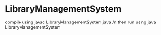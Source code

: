 # LibraryManagementSystem

compile using javac LibraryManagementSystem.java /n
then run using java LibraryManagementSystem
